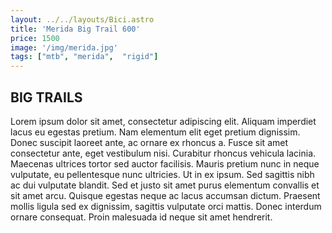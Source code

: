 ```yaml
---
layout: ../../layouts/Bici.astro
title: 'Merida Big Trail 600'
price: 1500
image: '/img/merida.jpg'
tags: ["mtb", "merida",  "rigid"]
---
```



## BIG TRAILS

Lorem ipsum dolor sit amet, consectetur adipiscing elit. Aliquam imperdiet lacus eu egestas pretium. Nam elementum elit eget pretium dignissim. Donec suscipit laoreet ante, ac ornare ex rhoncus a. Fusce sit amet consectetur ante, eget vestibulum nisi. Curabitur rhoncus vehicula lacinia. Maecenas ultrices tortor sed auctor facilisis. Mauris pretium nunc in neque vulputate, eu pellentesque nunc ultricies. Ut in ex ipsum. Sed sagittis nibh ac dui vulputate blandit. Sed et justo sit amet purus elementum convallis et sit amet arcu. Quisque egestas neque ac lacus accumsan dictum. Praesent mollis ligula sed ex dignissim, sagittis vulputate orci mattis. Donec interdum ornare consequat. Proin malesuada id neque sit amet hendrerit.
